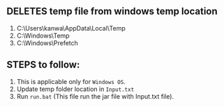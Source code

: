 ## DELETES temp file from windows temp location
1. C:\Users\kanwa\AppData\Local\Temp 
2. C:\Windows\Temp 
3. C:\Windows\Prefetch

## STEPS to follow:
1. This is applicable only for `Windows OS`.
2. Update temp folder location in `Input.txt`
3. Run `run.bat` (This file run the jar file with Input.txt file).